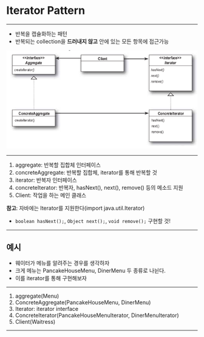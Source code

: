  # Iterator Pattern
 ---
 
  - 반복을 캡슐화하는 패턴
  - 반복되는 collection을 **드러내지 않고** 안에 있는 모든 항목에 접근가능

 ![iterator](./iterator_pattern.png)
 
 
 
 --- 
 
 1. aggregate: 반복할 집합체 인터페이스
 2. concreteAggregate: 반복할 집합체, iterator를 통해 반복할 것
 3. iterator: 반복자 인터페이스
 4. concreteIterator: 반복자, hasNext(), next(), remove() 등의 메소드 지원
 5. Client: 작업을 하는 메인 클래스


 **참고**: 자바에는 Iterator를 지원한다(import java.util.Iterator)
  - ```boolean hasNext();```, ```Object next();```, ```void remove();``` 구현할 것!

 
---

 ## 예시
 - 웨이터가 메뉴를 알려주는 경우를 생각하자
 - 크게 메뉴는 PancakeHouseMenu, DinerMenu 두 종류로 나뉜다.
 - 이를 iterator를 통해 구현해보자

---

 1. aggregate(Menu)
 2. ConcreteAggregate(PancakeHouseMenu, DinerMenu)
 3. Iterator: iterator interface
 4. ConcreteIterator(PancakeHouseMenuIterator, DinerMenuIterator)
 5. Client(Waitress)


---


